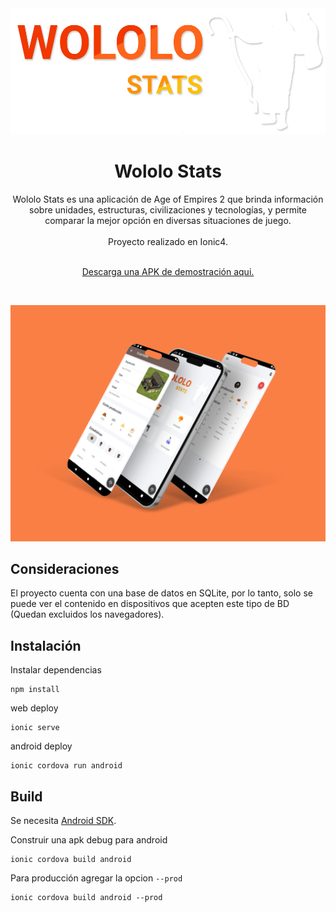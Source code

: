 <div align="center">
  <img alt="Logo" src="https://raw.githubusercontent.com/felipevogtf/Wololo-Stats/master/src/assets/img/home/logo.png" />
</div>
<h1 align="center">
  Wololo Stats
</h1>

<div align="center">
Wololo Stats es una aplicación de Age of Empires 2 que brinda información sobre unidades, estructuras, civilizaciones y tecnologías, 
y permite comparar la mejor opción en diversas situaciones de juego.

</br>
</br>
Proyecto realizado en Ionic4.

</br>
</br>

<a href="https://raw.githubusercontent.com/felipevogtf/Wololo-Stats/demo/demo_apk/WololoStats v1.0.apk"> Descarga una APK de demostración aqui.</a>

</div>

</br>

<a href="https://raw.githubusercontent.com/felipevogtf/Wololo-Stats/master/src/assets/demo/demo.png">![demo](https://raw.githubusercontent.com/felipevogtf/Wololo-Stats/master/src/assets/demo/demo.png)</a>

## Consideraciones

El proyecto cuenta con una base de datos en SQLite, por lo tanto, solo se puede ver el contenido en dispositivos que acepten este tipo de BD (Quedan excluidos los navegadores).

## Instalación

Instalar dependencias

```
npm install
```

web deploy

```
ionic serve
```

android deploy

```
ionic cordova run android
```

## Build

Se necesita [Android SDK](https://developer.android.com/studio/).

Construir una apk debug para android

```
ionic cordova build android
```

Para producción agregar la opcion `--prod`

```
ionic cordova build android --prod
```
